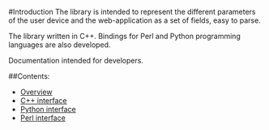 #Introduction
The library is intended to represent the different parameters of the user device and the web-application as a set of fields, easy to parse.

The library written in C++. Bindings for Perl and Python programming languages are also developed.

Documentation intended for developers.

##Contents:
* [Overview](overview.md)
* [C++ interface](interface-cplusplus.md)
* [Python interface](interface-python.md)
* [Perl interface](interface-perl.md)